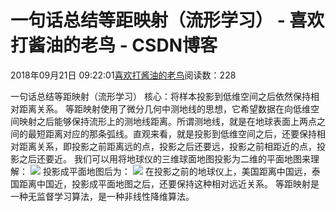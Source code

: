 
# 一句话总结等距映射（流形学习） - 喜欢打酱油的老鸟 - CSDN博客


2018年09月21日 09:22:01[喜欢打酱油的老鸟](https://me.csdn.net/weixin_42137700)阅读数：228


一句话总结等距映射（流形学习）
核心：将样本投影到低维空间之后依然保持相对距离关系。
等距映射使用了微分几何中测地线的思想，它希望数据在向低维空间映射之后能够保持流形上的测地线距离。所谓测地线，就是在地球表面上两点之间的最短距离对应的那条弧线。直观来看，就是投影到低维空间之后，还要保持相对距离关系，即投影之前距离远的点，投影之后还要远，投影之前相距近的点，投影之后还要近。
我们可以用将地球仪的三维球面地图投影为二维的平面地图来理解：
![](https://img-blog.csdn.net/20180919130125292?watermark/2/text/aHR0cHM6Ly9ibG9nLmNzZG4ubmV0L3dlaXhpbl80MjEzNzcwMA==/font/5a6L5L2T/fontsize/400/fill/I0JBQkFCMA==/dissolve/70)
投影成平面地图后为：
![](https://img-blog.csdn.net/20180921092141810?watermark/2/text/aHR0cHM6Ly9ibG9nLmNzZG4ubmV0L3dlaXhpbl80MjEzNzcwMA==/font/5a6L5L2T/fontsize/400/fill/I0JBQkFCMA==/dissolve/70)
在投影之前的地球仪上，美国距离中国远，泰国距离中国近，投影成平面地图之后，还要保持这种相对远近关系。
等距映射是一种无监督学习算法，是一种非线性降维算法。


